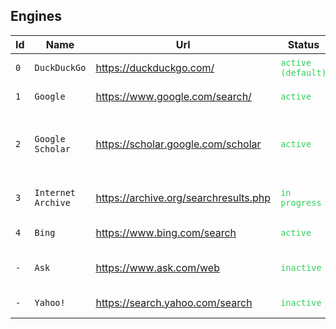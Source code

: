 ## Engines

| Id  | Name               | Url                                   | Status                                                | Description                                          |
| --- | ------------------ | ------------------------------------- | ----------------------------------------------------- | ---------------------------------------------------- |
| `0` | `DuckDuckGo`       | https://duckduckgo.com/               | <code style="color: #30D158;">active (default)</code> | Focus on privacy                                     |
| `1` | `Google`           | https://www.google.com/search/        | <code style="color: #30D158;">active</code>           | Best search results                                  |
| `2` | `Google Scholar`   | https://scholar.google.com/scholar    | <code style="color: #30D158;">active</code>           | Search engine for literature or scientific documents |
| `3` | `Internet Archive` | https://archive.org/searchresults.php | <code style="color: #30D158;">in progress</code>      | The library of the internet                          |
| `4` | `Bing`             | https://www.bing.com/search           | <code style="color: #30D158;">active</code>           | From Microsoft                                       |
| `-` | `Ask`              | https://www.ask.com/web               | <code style="color: #30D158;">inactive</code>         | My grandfather used this                             |
| `-` | `Yahoo!`           | https://search.yahoo.com/search       | <code style="color: #30D158;">inactive</code>         | Yahoo who?                                           |
